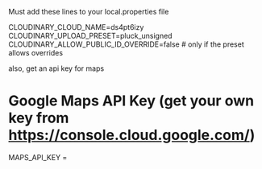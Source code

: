Must add these lines to your local.properties file

CLOUDINARY_CLOUD_NAME=ds4pt6izy
CLOUDINARY_UPLOAD_PRESET=pluck_unsigned
CLOUDINARY_ALLOW_PUBLIC_ID_OVERRIDE=false  # only if the preset allows overrides

also, get an api key for maps
# Google Maps API Key (get your own key from https://console.cloud.google.com/)
MAPS_API_KEY = 
